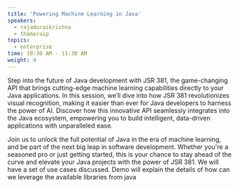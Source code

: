 ```yaml
---
title: 'Powering Machine Learning in Java'
speakers:
  - rajaduraikrishna
  - thamaraip
topics:
  - enterprise
time: 10:30 AM - 11:30 AM
weight: 4
---
```


Step into the future of Java development with JSR 381, the game-changing API that brings cutting-edge machine learning capabilities directly to your Java applications. In this session, we’ll dive into how JSR 381 revolutionizes visual recognition, making it easier than ever for Java developers to harness the power of AI. Discover how this innovative API seamlessly integrates into the Java ecosystem, empowering you to build intelligent, data-driven applications with unparalleled ease. 

Join us to unlock the full potential of Java in the era of machine learning, and be part of the next big leap in software development. Whether you're a seasoned pro or just getting started, this is your chance to stay ahead of the curve and elevate your Java projects with the power of JSR 381. We will have a set of use cases discussed.  Demo will explain the details of how can we leverage the available libraries from java